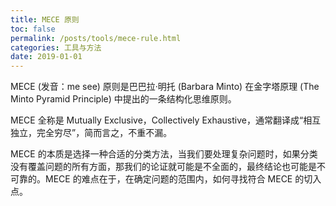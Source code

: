 ```yaml
---
title: MECE 原则
toc: false
permalink: /posts/tools/mece-rule.html
categories: 工具与方法
date: 2019-01-01
---
```


MECE (发音：me see) 原则是巴巴拉·明托 (Barbara Minto) 在金字塔原理 (The Minto Pyramid Principle) 中提出的一条结构化思维原则。

MECE 全称是 Mutually Exclusive，Collectively Exhaustive，通常翻译成“相互独立，完全穷尽”，简而言之，不重不漏。

MECE 的本质是选择一种合适的分类方法，当我们要处理复杂问题时，如果分类没有覆盖问题的所有方面，那我们的论证就可能是不全面的，最终结论也可能是不可靠的。MECE 的难点在于，在确定问题的范围内，如何寻找符合 MECE 的切入点。
